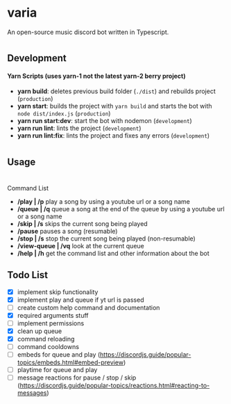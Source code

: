 # varia

An open-source music discord bot written in Typescript.

#

## Development

#### Yarn Scripts (uses yarn-1 not the latest yarn-2 berry project)

- **yarn build**: deletes previous build folder (`./dist`) and rebuilds project (`production`)
- **yarn start**: builds the project with `yarn build` and starts the bot with `node dist/index.js` (`production`)
- **yarn run start:dev**: start the bot with nodemon (`development`)
- **yarn run lint**: lints the project (`development`)
- **yarn run lint:fix**: lints the project and fixes any errors (`development`)

#

## Usage

#

Command List

- **/play | /p** play a song by using a youtube url or a song name
- **/queue | /q** queue a song at the end of the queue by using a youtube url or a song name
- **/skip | /s** skips the current song being played
- **/pause** pauses a song (resumable)
- **/stop | /s** stop the current song being played (non-resumable)
- **/view-queue | /vq** look at the current queue
- **/help | /h** get the command list and other information about the bot


## Todo List
- [x] implement skip functionality
- [x] implement play and queue if yt url is passed
- [ ] create custom help command and documentation
- [x] required arguments stuff
- [ ] implement permissions
- [x] clean up queue
- [x] command reloading
- [ ] command cooldowns
- [ ] embeds for queue and play (https://discordjs.guide/popular-topics/embeds.html#embed-preview)
- [ ] playtime for queue and play
- [ ] message reactions for pause / stop / skip (https://discordjs.guide/popular-topics/reactions.html#reacting-to-messages)
